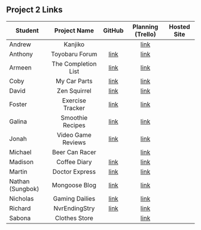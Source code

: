 ## Project 2 Links

| Student | Project Name | GitHub | Planning (Trello) | Hosted Site |
|---|:---:|:---:|:---:|:---:|
| Andrew | Kanjiko |  | [link](https://trello.com/b/qMRaUG0T/kanjiko) |  |
| Anthony | Toyobaru Forum | [link](https://github.com/Thedbzr/toyobaru-forum) | [link](https://trello.com/b/RYBuefK3/toyobaru-forum) |  |
| Armeen | The Completion List | [link](https://github.com/Arm-And-Hammer/The-Completionist-List) | [link](https://trello.com/b/Omtf3m3G/project-2) |  |
| Coby | My Car Parts | [link](https://github.com/cobycobyk/my-car-parts) | [link](https://trello.com/b/KbgXXjLS/mycarparts) |  |
| David | Zen Squirrel | [link](https://github.com/DaCoPro/Pomodoro-proj-mgnt) | [link](https://trello.com/b/5J7OZUoQ/zen-squirrel) |  |
| Foster | Exercise Tracker | [link](https://github.com/fosterhorak/exercise-tracker-app) | [link](https://trello.com/b/E1EXwrb3/ga-project-2-planning-exercise-tracking) |  |
| Galina | Smoothie Recipes | [link](https://github.com/gkutieva/Healthy-Smoothie-Recipies) | [link](https://trello.com/b/TQc6ItJf/healthy-smoothie-recipies) |  |
| Jonah | Video Game Reviews | [link](https://github.com/Jonahmallard/videogame-reviews) | [link](https://trello.com/b/Acy45NUL/sei-project-2) |  |
| Michael | Beer Can Racer |  | [link](https://trello.com/b/B9QIwCjf/beer-can-racer) |  |
| Madison | Coffee Diary | [link](https://github.com/Madmaxbeyond/coffee-diary) | [link](https://trello.com/b/S7WkBCgg/project-2-full-stack-crud-app) |  |
| Martin | Doctor Express | [link](https://github.com/BlueCadet-3/doctor-express) | [link](https://trello.com/b/PQ61vkrf/doctor-express) |  |
| Nathan (Sungbok) | Mongoose Blog | [link](https://github.com/grey1287/mogoose-blog) | [link](https://trello.com/b/8sK8WgjV/project-2-planning) |  |
| Nicholas | Gaming Dailies | [link](https://github.com/NNguyen20/GamingDailies) | [link](https://trello.com/b/Xh2MGQif/project-2-planning) |  |
| Richard | NvrEndingStry | [link](https://github.com/turtlepower93/NvrEndngStry) | [link](https://trello.com/b/6xPmqMh0/nvrendngstry) |  |
| Sabona | Clothes Store |  | [link](https://trello.com/b/NY9ZGmCr/project-2-clothes-store) |  |

